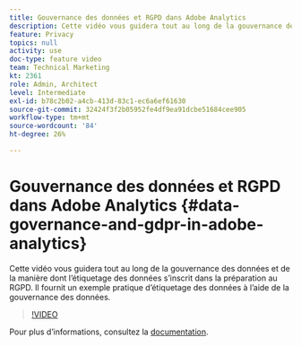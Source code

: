```yaml
---
title: Gouvernance des données et RGPD dans Adobe Analytics
description: Cette vidéo vous guidera tout au long de la gouvernance des données et de la manière dont l’étiquetage des données s’inscrit dans la préparation au RGPD. Il fournit un exemple pratique d’étiquetage des données à l’aide de la gouvernance des données.
feature: Privacy
topics: null
activity: use
doc-type: feature video
team: Technical Marketing
kt: 2361
role: Admin, Architect
level: Intermediate
exl-id: b78c2b02-a4cb-413d-83c1-ec6a6ef61630
source-git-commit: 32424f3f2b05952fe4df9ea91dcbe51684cee905
workflow-type: tm+mt
source-wordcount: '84'
ht-degree: 26%

---
```


# Gouvernance des données et RGPD dans Adobe Analytics {#data-governance-and-gdpr-in-adobe-analytics}

Cette vidéo vous guidera tout au long de la gouvernance des données et de la manière dont l’étiquetage des données s’inscrit dans la préparation au RGPD. Il fournit un exemple pratique d’étiquetage des données à l’aide de la gouvernance des données.

>[!VIDEO](https://video.tv.adobe.com/v/25455/?quality=12)

Pour plus dʼinformations, consultez la [documentation](https://marketing.adobe.com/resources/help/en_US/analytics/gdpr/).
